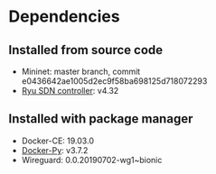 # Dependencies #

## Installed from source code

- Mininet: master branch, commit e0436642ae1005d2ec9f58ba698125d718072293
- [Ryu SDN controller](https://github.com/osrg/ryu): v4.32

## Installed with package manager

- Docker-CE: 19.03.0
- [Docker-Py](https://github.com/docker/docker-py): v3.7.2
- Wireguard: 0.0.20190702-wg1~bionic
